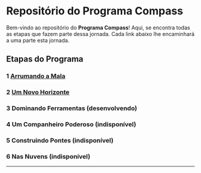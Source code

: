 # Repositório do Programa Compass

Bem-vindo ao repositório do **Programa Compass**! Aqui, se encontra todas as etapas que fazem parte dessa jornada. Cada link abaixo lhe encaminhará a uma parte esta jornada.

##  Etapas do Programa

### 1️ [Arrumando a Mala](https://github.com/RuanDEV0/compass-open-finance/blob/main/arrumando-a-mala/Arrumando-a-Mala.md)


### 2️ [Um Novo Horizonte](https://github.com/RuanDEV0/compass-open-finance/blob/main/um-novo-horizonte/Um-Novo-Horizonte.md)


### 3️ Dominando Ferramentas (desenvolvendo)


### 4️  Um Companheiro Poderoso (indisponível)


### 5️  Construindo Pontes (indisponível)


### 6️  Nas Nuvens (indisponível)


---

